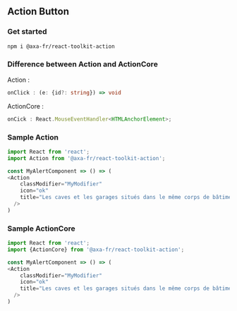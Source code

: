 ## Action Button

### Get started

```sh
npm i @axa-fr/react-toolkit-action
```

### Difference between Action and ActionCore

Action :

```typescript
onClick : (e: {id?: string}) => void
```

ActionCore :

```typescript
onCick : React.MouseEventHandler<HTMLAnchorElement>;
```

### Sample Action

```javascript
import React from 'react';
import Action from '@axa-fr/react-toolkit-action';

const MyAlertComponent => () => (
<Action
    classModifier="MyModifier"
    icon="ok"
    title="Les caves et les garages situés dans le même corps de bâtiment que le logement assuré sont garantis d′office"
  />
)
```

### Sample ActionCore

```javascript
import React from 'react';
import {ActionCore} from '@axa-fr/react-toolkit-action';

const MyAlertComponent => () => (
<Action
    classModifier="MyModifier"
    icon="ok"
    title="Les caves et les garages situés dans le même corps de bâtiment que le logement assuré sont garantis d′office"
  />
)
```
